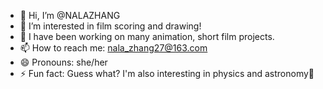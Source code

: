 - 👋 Hi, I’m @NALAZHANG
- 👀 I’m interested in film scoring and drawing!
- 🌱 I have been working on many animation, short film projects.
- 📫 How to reach me: nala_zhang27@163.com
- 😄 Pronouns: she/her
- ⚡ Fun fact: Guess what? I'm also interesting in physics and astronomy🔭

<!---
NALAZHANG/NALAZHANG is a ✨ special ✨ repository because its `README.md` (this file) appears on your GitHub profile.
You can click the Preview link to take a look at your changes.
--->
